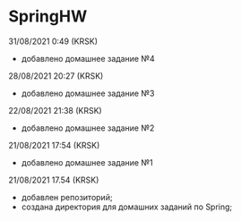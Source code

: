 # SpringHW
31/08/2021 0:49 (KRSK)
- добавлено домашнее задание №4

28/08/2021 20:27 (KRSK)
- добавлено домашнее задание №3

22/08/2021 21:38 (KRSK)
- добавлено домашнее задание №2

21/08/2021 17:54 (KRSK)
- добавлено домашнее задание №1

21/08/2021 17.54 (KRSK)
- добавлен репозиторий;
- создана директория для домашних заданий по Spring;
